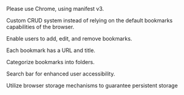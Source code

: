 Please use Chrome, using manifest v3.


Custom CRUD system instead of relying on the default bookmarks capabilities of the browser.

Enable users to add, edit, and remove bookmarks.

Each bookmark has a URL and title.

Categorize bookmarks into folders.

Search bar for enhanced user accessibility.

Utilize browser storage mechanisms to guarantee persistent storage


